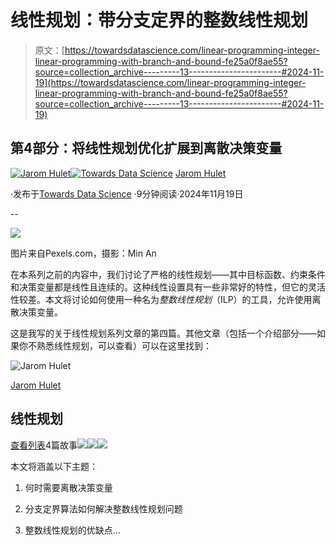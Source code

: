 # 线性规划：带分支定界的整数线性规划

> 原文：[https://towardsdatascience.com/linear-programming-integer-linear-programming-with-branch-and-bound-fe25a0f8ae55?source=collection_archive---------13-----------------------#2024-11-19](https://towardsdatascience.com/linear-programming-integer-linear-programming-with-branch-and-bound-fe25a0f8ae55?source=collection_archive---------13-----------------------#2024-11-19)

## 第4部分：将线性规划优化扩展到离散决策变量

[](https://medium.com/@jarom.hulet?source=post_page---byline--fe25a0f8ae55--------------------------------)[![Jarom Hulet](../Images/0fdeb1a2df90cccdd8f2f4b84d5e54eb.png)](https://medium.com/@jarom.hulet?source=post_page---byline--fe25a0f8ae55--------------------------------)[](https://towardsdatascience.com/?source=post_page---byline--fe25a0f8ae55--------------------------------)[![Towards Data Science](../Images/a6ff2676ffcc0c7aad8aaf1d79379785.png)](https://towardsdatascience.com/?source=post_page---byline--fe25a0f8ae55--------------------------------) [Jarom Hulet](https://medium.com/@jarom.hulet?source=post_page---byline--fe25a0f8ae55--------------------------------)

·发布于[Towards Data Science](https://towardsdatascience.com/?source=post_page---byline--fe25a0f8ae55--------------------------------) ·9分钟阅读·2024年11月19日

--

![](../Images/4f66234cfccf1ba9f98b6efb29dc6d06.png)

图片来自Pexels.com，摄影：Min An

在本系列之前的内容中，我们讨论了严格的线性规划——其中目标函数、约束条件和决策变量都是线性且连续的。这种线性设置具有一些非常好的特性，但它的灵活性较差。本文将讨论如何使用一种名为*整数线性规划*（ILP）的工具，允许使用离散决策变量。

这是我写的关于线性规划系列文章的第四篇。其他文章（包括一个介绍部分——如果你不熟悉线性规划，可以查看）可以在这里找到：

![Jarom Hulet](../Images/44595b6052adc15ed442ed9da5c7bb33.png)

[Jarom Hulet](https://medium.com/@jarom.hulet?source=post_page-----fe25a0f8ae55--------------------------------)

## 线性规划

[查看列表](https://medium.com/@jarom.hulet/list/linear-programming-fe5c1fba2583?source=post_page-----fe25a0f8ae55--------------------------------)4篇故事![](../Images/a98c79af17d5bf4693bde9f4e8ea5d91.png)![](../Images/30d0f2e268559f848a7316d87b8ffa1e.png)![](../Images/aafe65ad5cd07aa337c7a2e78dfdad6f.png)

本文将涵盖以下主题：

1.  何时需要离散决策变量

1.  分支定界算法如何解决整数线性规划问题

1.  整数线性规划的优缺点…
